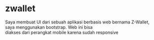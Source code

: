 # zwallet
Saya membuat UI dari sebuah aplikasi berbasis web bernama Z-Wallet,<br>saya menggunakan bootstrap. Web ini bisa<br> diakses dari perangkat mobile karena sudah responsive
